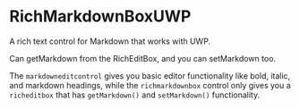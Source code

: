 # RichMarkdownBoxUWP
A rich text control for Markdown that works with UWP.


Can getMarkdown from the RichEditBox, and you can setMarkdown too. 

The `markdowneditcontrol` gives you basic editor functionality like bold, italic, and markdown headings, while the `richmarkdownbox` control only gives you a `richeditbox` that has `getMarkdown()` and `setMarkdown()` functionality. 
